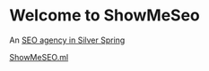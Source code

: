 # Welcome to ShowMeSeo

An <a href='http://showmeseo.ml/'>SEO agency in Silver Spring</a>

<a href='http://showmeseo.ml/silver-spring-search-marketing'>ShowMeSEO.ml</a>

